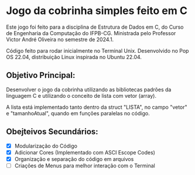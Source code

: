 # Jogo da cobrinha simples feito em C

Este jogo foi feito para a disciplina de Estrutura de Dados em C, do Curso de Engenharia da Computação do IFPB-CG. 
Ministrada pelo Professor Victor André Oliveira no semestre de 2024.1.

Código feito para rodar inicialmente no Terminal Unix. Desenvolvido no Pop OS 22.04, distribuição Linux inspirada no Ubuntu 22.04.

## Objetivo Principal:
Desenvolver o jogo da cobrinha utilizando as bibliotecas padrões da linguagem C e utilizando o conceito de lista com vetor (array). 

A lista está implementado tanto dentro da struct "LISTA", no campo "vetor" e "tamanhoAtual", quando em funções paralelas no código. 

## Obejteivos Secundários:
- [x] Modularização do Código
- [x] Adicionar Cores (Implementado com ASCI Escope Codes)
- [x] Organização e separação do código em arquivos
- [ ] Criações de Menus para melhor interação com o Terminal
